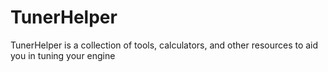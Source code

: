 # TunerHelper
TunerHelper is a collection of tools, calculators, and other resources to aid you in tuning your engine
